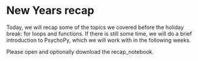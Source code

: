 # New Years recap 

Today, we will recap some of the topics we covered before the holiday break: for loops and functions. If there is still some time, we will do a brief introduction to PsychoPy, which we will work with in the following weeks. 

Please open and optionally download the recap_notebook. 